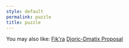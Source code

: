 ```yaml
---
style: default
permalink: puzzle
title: puzzle
---
```

You may also like:
[Fik'ra](http://scp-wiki.net/fik-ra)
[Djoric-Dmatix Proposal](http://scp-wiki.net/djoric-dmatix-proposal)